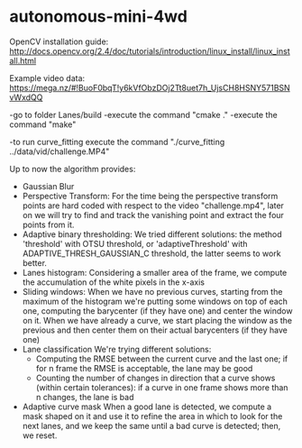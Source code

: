 # autonomous-mini-4wd

OpenCV installation guide: http://docs.opencv.org/2.4/doc/tutorials/introduction/linux_install/linux_install.html

Example video data:
https://mega.nz/#!BuoF0bqT!y6kVfObzDOj2Tt8uet7h_UjsCH8HSNY571BSNvWxdQQ

-go to folder Lanes/build
-execute the command "cmake ."
-execute the command "make"

-to run curve_fitting execute the command "./curve_fitting ../data/vid/challenge.MP4"

Up to now the algorithm provides:
- Gaussian Blur
- Perspective Transform:
  For the time being the perspective transform points are hard coded with respect to the video "challenge.mp4",
  later on we will try to find and track the vanishing point and extract the four points from it.
- Adaptive binary thresholding:
  We tried different solutions: the method 'threshold' with OTSU threshold, or 'adaptiveThreshold' with
  ADAPTIVE_THRESH_GAUSSIAN_C threshold, the latter seems to work better.
- Lanes histogram:
  Considering a smaller area of the frame, we compute the accumulation of the white pixels in the x-axis
- Sliding windows:
  When we have no previous curves, starting from the maximum of the histogram we're putting some windows
  on top of each one, computing the barycenter (if they have one) and center the window on it.
  When we have already a curve, we start placing the window as the previous and then center them on their
  actual barycenters (if they have one)
- Lane classification
  We're trying different solutions:
  - Computing the RMSE between the current curve and the last one; if for n frame the RMSE is acceptable,
    the lane may be good
  - Counting the number of changes in direction that a curve shows (within certain tolerances): if a curve
    in one frame shows more than n changes, the lane is bad
- Adaptive curve mask
  When a good lane is detected, we compute a mask shaped on it and use it to refine the area in which
  to look for the next lanes, and we keep the same until a bad curve is detected; then, we reset.
